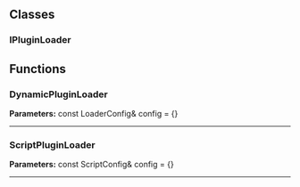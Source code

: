
## Classes

### IPluginLoader




## Functions

### DynamicPluginLoader



**Parameters:** const LoaderConfig& config = {}

---

### ScriptPluginLoader



**Parameters:** const ScriptConfig& config = {}

---
